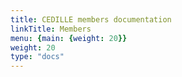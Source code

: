 ```yaml
---
title: CEDILLE members documentation
linkTitle: Members
menu: {main: {weight: 20}}
weight: 20
type: "docs"
---
```



